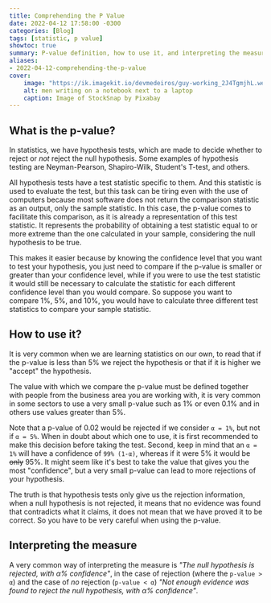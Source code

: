 ```yaml
---
title: Comprehending the P Value
date: 2022-04-12 17:58:00 -0300
categories: [Blog]
tags: [statistic, p value]
showtoc: true
summary: P-value definition, how to use it, and interpreting the measurement
aliases:
- 2022-04-12-comprehending-the-p-value
cover:
    image: "https://ik.imagekit.io/devmedeiros/guy-working_2J4TgmjhL.webp?tr=w-700"
    alt: men writing on a notebook next to a laptop
    caption: Image of StockSnap by Pixabay
---
```


## What is the p-value?

In statistics, we have hypothesis tests, which are made to decide whether to reject or *not* reject the null hypothesis. Some examples of hypothesis testing are Neyman-Pearson, Shapiro-Wilk, Student's T-test, and others.

All hypothesis tests have a test statistic specific to them. And this statistic is used to evaluate the test, but this task can be tiring even with the use of computers because most software does not return the comparison statistic as an output, only the sample statistic. In this case, the p-value comes to facilitate this comparison, as it is already a representation of this test statistic. It represents the probability of obtaining a test statistic equal to or more extreme than the one calculated in your sample, considering the null hypothesis to be true.

This makes it easier because by knowing the confidence level that you want to test your hypothesis, you just need to compare if the p-value is smaller or greater than your confidence level, while if you were to use the test statistic it would still be necessary to calculate the statistic for each different confidence level than you would compare. So suppose you want to compare 1%, 5%, and 10%, you would have to calculate three different test statistics to compare your sample statistic.

## How to use it?

It is very common when we are learning statistics on our own, to read that if the p-value is less than 5% we reject the hypothesis or that if it is higher we "accept" the hypothesis.

The value with which we compare the p-value must be defined together with people from the business area you are working with, it is very common in some sectors to use a very small p-value such as 1% or even 0.1% and in others use values ​​greater than 5%.

Note that a p-value of 0.02 would be rejected if we consider `α = 1%`, but not if `α = 5%`. When in doubt about which one to use, it is first recommended to make this decision before taking the test. Second, keep in mind that an `α = 1%` will have a confidence of `99% (1-α)`, whereas if it were 5% it would be ~~only~~ 95%. It might seem like it's best to take the value that gives you the most "confidence", but a very small p-value can lead to more rejections of your hypothesis.

The truth is that hypothesis tests only give us the rejection information, when a null hypothesis is not rejected, it means that no evidence was found that contradicts what it claims, it does not mean that we have proved it to be correct. So you have to be very careful when using the p-value.

## Interpreting the measure

A very common way of interpreting the measure is _"The null hypothesis is rejected, with α% confidence"_, in the case of rejection (where the `p-value > α`) and the case of *no* rejection (`p-value < α`) _"Not enough evidence was found to reject the null hypothesis, with α% confidence"_.
